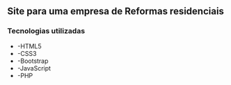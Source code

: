 <h2>Site para uma empresa de Reformas residenciais</h2>

<h3>Tecnologias utilizadas</h3>
<ul>
  <li>-HTML5</li>
  <li>-CSS3</li>
  <li>-Bootstrap</li>
  <li>-JavaScript</li>
  <li>-PHP</li>
</ul>




